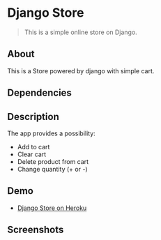 # Django Store
> This is a simple online store on Django.

## About
This is a Store powered by django with simple cart. 

## Dependencies


## Description
The app provides a possibility:

- Add to cart
- Clear cart
- Delete product from cart
- Change quantity (+ or -)


## Demo
- [Django Store on Heroku](https://django-store-hw.herokuapp.com/)


## Screenshots

